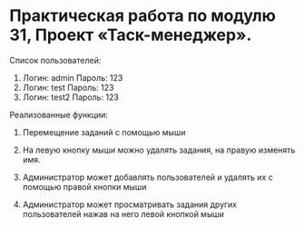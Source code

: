 # Практическая работа по модулю 31, Проект «Таск-менеджер».

Список пользователей:

1) Логин: admin Пароль: 123
2) Логин: test Пароль: 123
3) Логин: test2 Пароль: 123

Реализованные функции:

1. Перемещение заданий с помощью мыши

2. На левую кнопку мыши можно удалять задания, на правую изменять имя.

3. Администратор может добавлять пользователей и удалять их с помощью правой кнопки мыши

4. Администратор может просматривать задания других пользователей нажав на него левой кнопкой мыши
